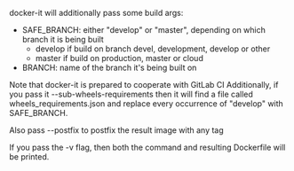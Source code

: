 docker-it will additionally pass some build args:

- SAFE_BRANCH: either "develop" or "master", depending on which branch it is being built
  - develop if build on branch devel, development, develop or other
  - master if build on production, master or cloud
- BRANCH: name of the branch it's being built on 

Note that docker-it is prepared to cooperate with GitLab CI
Additionally, if you pass it --sub-wheels-requirements
then it will find a file called wheels_requirements.json
and replace every occurrence of "develop" with SAFE_BRANCH.

Also pass --postfix to postfix the result image with any tag

If you pass the -v flag, then both the command and resulting Dockerfile
will be printed.

